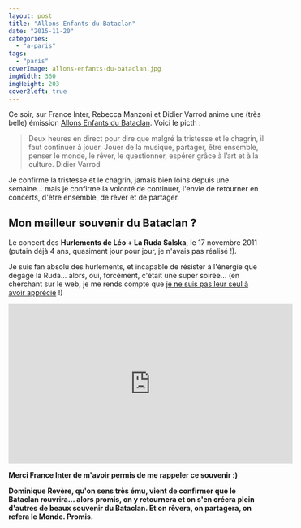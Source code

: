 ```yaml
---
layout: post
title: "Allons Enfants du Bataclan"
date: "2015-11-20"
categories: 
  - "a-paris"
tags: 
  - "paris"
coverImage: allons-enfants-du-bataclan.jpg
imgWidth: 360
imgHeight: 203
cover2left: true
---
```


Ce soir, sur France Inter, Rebecca Manzoni et Didier Varrod anime une (très belle) émission [Allons Enfants du Bataclan](http://www.franceinter.fr/depeche-allons-enfants-du-bataclan). Voici le picth :

<blockquote class="citation">
	Deux heures en direct pour dire que malgré la tristesse et le chagrin, il faut continuer à jouer. Jouer de la musique, partager, être ensemble, penser le monde, le rêver, le questionner, espérer grâce à l’art et à la culture. Didier Varrod
</blockquote>

Je confirme la tristesse et le chagrin, jamais bien loins depuis une semaine... mais je confirme la volonté de continuer, l'envie de retourner en concerts, d'être ensemble, de rêver et de partager.

## Mon meilleur souvenir du Bataclan ?

Le concert des **Hurlements de Léo + La Ruda Salska**, le 17 novembre 2011 (putain déjà 4 ans, quasiment jour pour jour, je n'avais pas réalisé !).

Je suis fan absolu des hurlements, et incapable de résister à l'énergie que dégage la Ruda... alors, oui, forcément, c'était une super soirée... (en cherchant sur le web, je me rends compte que [je ne suis pas leur seul à avoir apprécié](http://www.sourdoreille.net/la-ruda-12-ans-apres-ca-donne-quoi/) !)

<div class="center">
<iframe width="560" height="315" src="https://www.youtube.com/embed/n8FxHe2K-LI" frameborder="0" allowfullscreen></iframe>
</div>  

**Merci France Inter de m'avoir permis de me rappeler ce souvenir :)**

**Dominique Revère, qu'on sens très ému, vient de confirmer que le Bataclan rouvrira... alors promis, on y retournera et on s'en créera plein d'autres de beaux souvenir du Bataclan. Et on rêvera, on partagera, on refera le Monde. Promis.**
